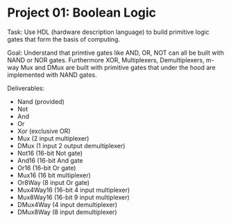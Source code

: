 # Project 01: Boolean Logic

Task: Use HDL (hardware description language) to build primitive logic gates that form the basis of computing.

Goal: Understand that primtive gates like AND, OR, NOT can all be built with NAND or NOR gates. Furthermore XOR, Multiplexers, Demultiplexers, m-way Mux and DMux are built with primitive gates that under the hood are implemented with NAND gates.

Deliverables:
* Nand (provided)
* Not
* And
* Or
* Xor (exclusive OR)
* Mux (2 input multiplexer)
* DMux (1 input 2 output demultiplexer)
* Not16 (16-bit Not gate)
* And16 (16-bit And gate
* Or16 (16-bit Or gate)
* Mux16 (16 bit multiplexer)
* Or8Way (8 input Or gate)
* Mux4Way16 (16-bit 4 input multiplexer)
* Mux8Way16 (16-bit 9 input multiplexer)
* DMux4Way (4 input demultiplexer)
* DMux8Way (8 input demultiplexer)
